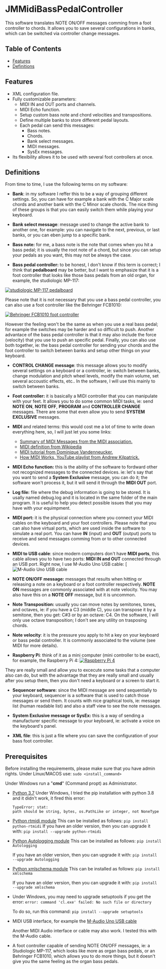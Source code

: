 # JMMidiBassPedalController
This software translates NOTE ON/OFF messages comming from a foot controller to chords. It allows you to save several configurations in banks, which can be switched via controller change messages.

## Table of Contents

- [Features](#features)
- [Definitions](#definitions)

## Features

- XML configuration file.
- Fully customizable parameters:
  - MIDI IN and OUT ports and channels.
  - MIDI Echo function.
  - Setup custom bass note and chord velocities and transpositions.
  - Define multiple banks to store different pedal layouts.
  - Each pedal can send this messages:
    - Bass notes.
	- Chords.
	- Bank select messages.
	- MIDI messages.
	- SysEx messages.
- Its flexibility allows it to be used with several foot controllers at once.

## Definitions
From time to time, I use the following terms on my software:

- **Bank**: in my software I reffer this to be a way of grouping different settings. So, you can have for example a bank with the C Major scale chords and another bank with the C Minor scale chords. The nice thing of these groups is that you can easily switch them while playing your keyboard.

- **Bank select message**: message used to change the active bank to another one, for example: you can navigate to the next, previous, or last banks, or you can eben jump to a specific bank.

- **Bass note:** for me, a bass note is the note that comes when you hit a bass pedal; it is usually the root note of a chord, but since you can setup your pedals as you want, this may not be always the case.

- **Bass pedal controller:** to be honest, I don't know if this term is correct; I think that **pedalboard** may be better, but I want to emphasize that it is a foot controller that looks like those bass pedals from an old organ, for example, the studiologic MP-117:

[![studiologic MP-117 pedalboard](Studiologic_MP-117_small.jpg)](Studiologic_MP-117.jpg)

Please note that it is not necessary that you use a bass pedal controller, you can also use a foot controller like the Behringer FCB1010:

[![Behringer FCB1010 foot controller](Behringer_FCB1010_small.jpg)](Behringer_FCB1010.jpg)

  However the feeling won't be the same as when you use a real bass pedal; for example the switches may be harder and so difficult to push. Another advantace of the bass pedal controller is that it may also include the force (velocity) that you use to push an specific pedal.
  Finally, you can also use both together, ie: the bass pedal controller for sending your chords and the foot controller to switch between banks and setup other things on your keyboard.

- **CONTROL CHANGE message**: this message allows you to modify several settings on a keyboard or a controller, ie: switch between banks, change modulation and pitch wheel levels, modify the main volume, set several accoustic effects, etc.. In the software, I will use this mainly to switch between banks.

- **Foot controller:** it is basically a MIDI controller that you can manipulate with your feet. It allows you to do some common MIDI tasks, ie: send **NOTE ON**, **NOTE OFF**, **PROGRAM** and **CONTROLLER  CHANGE** messages. There are some that even allow you to send **SYSTEM EXCLUSIVE** messages.

- **MIDI** and related terms: this would cost me a lot of time to write down everything here, so, I will just let you some links:
  -  [Summary of MIDI Messages from the MIDI association.](https://www.midi.org/specifications-old/item/table-1-summary-of-midi-message )
  - [MIDI definition from Wikipedia](https://en.wikipedia.org/wiki/MIDI)
  - [MIDI tutorial from Dominique Vandenneucker.](http://www.music-software-development.com/midi-tutorial.html)
  - [How MIDI Works, YouTube playlist from Andrew Kilpatrick.](https://www.youtube.com/watch?v=5IQvu8zlmJk&list=PLgWv1tajHyBsAo5OBLiQlY0hLC4ZagyJB)
 
- **MIDI Echo function:** this is the ability of the software to fordward other not recognized messages to the connected devices. ie: let's say that you want to send a **System Exclusive** message, you can do it; the software won't process it, but it will send it through the **MIDI OUT** port.
 
- **Log file:** file where the debug information is going to be stored. It is usally named debug.log and it is located in the same folder of the main program. It is useful to help you detect possible issues that you may have with your equimpment.
 
- **MIDI port:** it is the physical connection where you connect your MIDI cables on the keyboard and your foot controllers. Please note that you can also have virtual ports, which are used inside the software to simulate a real port. You can have **IN** (input) and **OUT** (output) ports to receive and send messages comming from or to other connected devices.

- **MIDI to USB cable**: since modern computers don't have **MIDI ports**, this cable allows you to have two ports: **MIDI IN and OUT** connected through an USB port. Right now, I use M-Audio Uno USB cable:
[![M-Audio Uno USB cable](M-Audio_Uno_USB_cable_small.jpg)

- **NOTE ON/OFF message:** messages that results when hitting or releasing a note on a keyboard or a foot controller respectively. **NOTE ON** messages are commonly associated with at note velocity. You may also have this on a **NOTE OFF** message, but it is uncommon.

- **Note Transposition:** usually you can move notes by semitones, tones, and octaves, ie: if you have a C3 (middle C), you can transpose it by a semitone, then you get: C#3 or by an octave: C4. On the software, I will only use octave transposition; I don't see any utility on trasposing chords.

- **Note velocity**: it is the pressure you apply to hit a key on your keyboard or bass pedal controller. It is commonly associated to the volume (see MIDI for more details).

- **Raspberry Pi**: think of it as a mini computer (mini controller to be exact), for example, the Raspberry Pi 4:
[![Raspberry Pi 4](Raspberry_pi_4_small.jpg)](Raspberry_pi_4.jpg)

They are really small and allow you to excecute some tasks that a computer also can do, but with the advantage that they are really small and usually after you setup them, then you don't need a keyboard or a screen to start it.

- **Sequencer software:** since the MIDI message are send sequentially to your keyboard, sequencer is a software that is used to catch those messages or send them. It counts with nice graphical tools, ie: message list (human readable list) and also a staff view to see the note messages.

- **System Exclusive message or SysEx:** this is a way of sending a manufacturer specific message to your keyboard, ie: activate a voice on the keyboard's panel.

- **XML file**: this is just a file where you can save the configuration of your bass foot controller.

## Prerequisites

Before installing the requirements, please make sure that you have admin
rights. Under Linux/MACOS use:
`sudo <install_command>`

Under Windows run a "**cmd**" (Command propt) as Administrator.

- [Python 3.7](https://www.python.org/downloads/release/python-376)
Under
  Windows, I tried the pip installation with python 3.8 and it didn't work, it
  fired this error:
  ```
  TypeError: stat:
  path should be string, bytes, os.PathLike or integer, not NoneType
  ```

- [Python rtmidi module](https://pypi.org/project/python-rtmidi)
  This can be installed as follows:
  `pip install python-rtmidi`
  If you have an older version, then you can upgrade it with:
  `pip install --upgrade python-rtmidi`
  
- [Python Autologging module](https://pypi.org/project/Autologging)
  This can be installed as follows:
  `pip install Autologging`
  
  If you have an older version, then you can upgrade it with:
  `pip install --upgrade Autologging`
  
- [Python xmlschema module](https://pypi.org/project/xmlschema)
  This can be installed as follows:
  `pip install xmlschema`
  
  If you have an older version, then you can upgrade it with:
  `pip install --upgrade xmlschema`
  
- Under Windows, you may need to upgrade setuptools if you get the error:
  `error: command 'cl.exe' failed: No such file or directory`
  
  To do so, run this command:
  `pip install --upgrade setuptools`
  
- MIDI USB interface, for example the [M-Audio Uno USB cable](https://www.m-audio.com/products/view/uno)

  Another MIDI Audio interface or cable may also work. I tested this with the
  M-Audio cable.
  
- A foot controller capable of sending NOTE ON/OFF messages, ie: a Studiologic
  MP-117, which looks like more as organ bass pedals, or an Behringer FCB1010,
  which allows you to do more things, but it doesn't give you the same feeling
  as the organ bass pedals.
